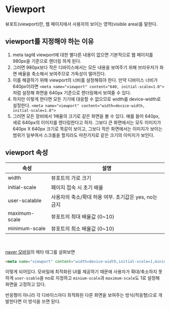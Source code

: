# Viewport
뷰포트(viewport)란, 웹 페이지에서 사용자의 보이는 영역(visible area)를 말한다.

## viewport를 지정해야 하는 이유
1. meta tag에 viewport에 대한 별다른 내용이 없으면 기본적으로 웹 페이지를 980px을 기준으로 렌더링 하게 된다.
2. 그러면 980px보다 작은 디바이스에서는 모든 내용을 보여주기 위해 브라우저가 화면 배율을 축소해서 보여주므로 가독성이 떨어진다.
3. 이를 해결하기 위해 viewport의 너비를 설정해줘야 한다. 만약 디바이스 너비가 640px이라면 `<meta name="viewport" content="640, initial-scale=1.0">`처럼 설정해 화면을 640px 기준으로 렌더링해서 보여줄 수 있다.
4. 하지만 이렇게 한다면 모든 기기에 대응할 수 없으므로 width를 device-width로 설정한다. `<meta name="viewport" content="width=device-width, initial-scale=1.0">`
5. 그러면 모든 장비에서 1배율의 크기로 같은 화면을 볼 수 있다. 예를 들어 640px, 세로 640px의 이미지를 렌더링한다고 하자. 그보다 큰 화면에서는 모두 이미지가 640px X 640px 크기로 똑같이 보이고, 그보다 작은 화면에서는 이미지가 보이는 범위가 일부여서 스크롤을 할지라도 마찬가지로 같은 크기의 이미지가 보인다.

## viewport 속성
| 속성          | 설명 |
|---------------|-----|
| width         | 뷰포트의 가로 크기          |
| initial-scale | 페이지 접속 시 초기 배율    |
| user-scalable | 사용자의 축소/확대 허용 여부. 초기값은 yes, no는 금지 |
| maximum-scale | 뷰포트의 최대 배율값 (0~10) |
| minimum-scale | 뷰포트의 최소 배율값 (0~10) |

<br>

[naver 모바일](https://m.naver.com/)의 메타 태그를 살펴보면
```html
<meta name="viewport" content="width=device-width,initial-scale=1,minimum-scale=1,maximum-scale=1,user-scalable=no">
```
이렇게 되어있다. 모바일에 최적화된 UI를 제공하기 때문에 사용자가 확대/축소하지 못하게 `user-scable`을 no로 지정하고 `minium-scale`과 `maximum-scale`도 1로 설정해 화면을 고정하고 있다.

반응형이 아니라 각 디바이스마다 최적화된 다른 화면을 보여주는 방식(적응형)으로 개발한다면 이 방식을 쓰면 된다.
